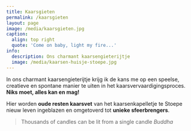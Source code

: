 ```yaml
---
title: Kaarsgieten
permalink: /kaarsgieten
layout: page
image: /media/kaarsgieten.jpg
caption:
  align: top right
  quote: 'Come on baby, light my fire...'
info:
  description: Ons charmant kaarsengieterijtje
  image: /media/kaarsen-huisje-stoepe.jpg
---
```

In ons charmant kaarsengieterijtje krijg ik de kans me op een speelse, creatieve en
spontane manier te uiten in het kaarsvervaardigingsproces.
**Niks moet, alles kan en mag!**

Hier worden **oude resten kaarsvet** van het kaarsenkapelletje te Stoepe nieuw leven ingeblazen en omgetoverd tot **unieke sfeerbrengers**.

> Thousands of candles can be lit from a single candle _Buddha_
